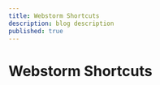 ```yaml
---
title: Webstorm Shortcuts
description: blog description
published: true
---
```


# Webstorm Shortcuts
